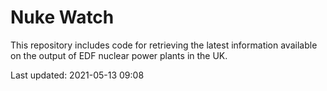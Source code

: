 # Nuke Watch

This repository includes code for retrieving the latest information available on the output of EDF nuclear power plants in the UK.

Last updated: 2021-05-13 09:08